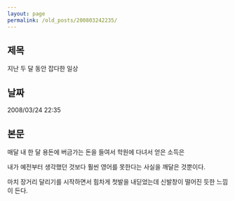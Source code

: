 ```yaml
---
layout: page
permalink: /old_posts/200803242235/
---
```


## 제목
지난 두 달 동안 잡다한 일상

## 날짜
2008/03/24 22:35

## 본문

매달 내 한 달 용돈에 버금가는 돈을 들여서 학원에 다녀서 얻은 소득은

내가 예전부터 생각했던 것보다 훨씬 영어를 못한다는 사실을 깨달은 것뿐이다.



마치 장거리 달리기를 시작하면서 힘차게 첫발을 내딛었는데 신발창이 떨어진 듯한 느낌이 든다.
